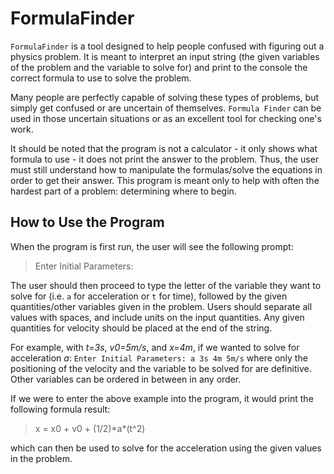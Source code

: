 # FormulaFinder

``FormulaFinder`` is a tool designed to help people confused with figuring out a physics problem. It is meant to interpret an input string (the given variables of the problem and the variable to solve for) and print to the console the correct formula to use to solve the problem.

Many people are perfectly capable of solving these types of problems, but simply get confused or are uncertain of themselves. ``Formula Finder`` can be used in those uncertain situations or as an excellent tool for checking one's work.

It should be noted that the program is not a calculator - it only shows what formula to use - it does not print the answer to the problem. Thus, the user must still understand how to manipulate the formulas/solve the equations in order to get their answer. This program is meant only to help with often the hardest part of a problem: determining where to begin.

## How to Use the Program

When the program is first run, the user will see the following prompt:
> Enter Initial Parameters:

The user should then proceed to type the letter of the variable they want to solve for (i.e. `a` for acceleration or `t` for time), followed by the given quantities/other variables given in the problem. Users should separate all values with spaces, and include units on the input quantities. Any given quantities for velocity should be placed at the end of the string.

For example, with *t=3s*, *v0=5m/s*, and *x=4m*, if we wanted to solve for acceleration *a*:
``Enter Initial Parameters: a 3s 4m 5m/s``
where only the positioning of the velocity and the variable to be solved for are definitive. Other variables can be ordered in between in any order.

If we were to enter the above example into the program, it would print the following formula result:
> x = x0 + v0 + (1/2)\*a\*(t^2)

which can then be used to solve for the acceleration using the given values in the problem.
